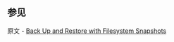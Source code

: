 ## 参见

原文 - [Back Up and Restore with Filesystem Snapshots]( https://docs.mongodb.com/manual/tutorial/backup-with-filesystem-snapshots/ )

